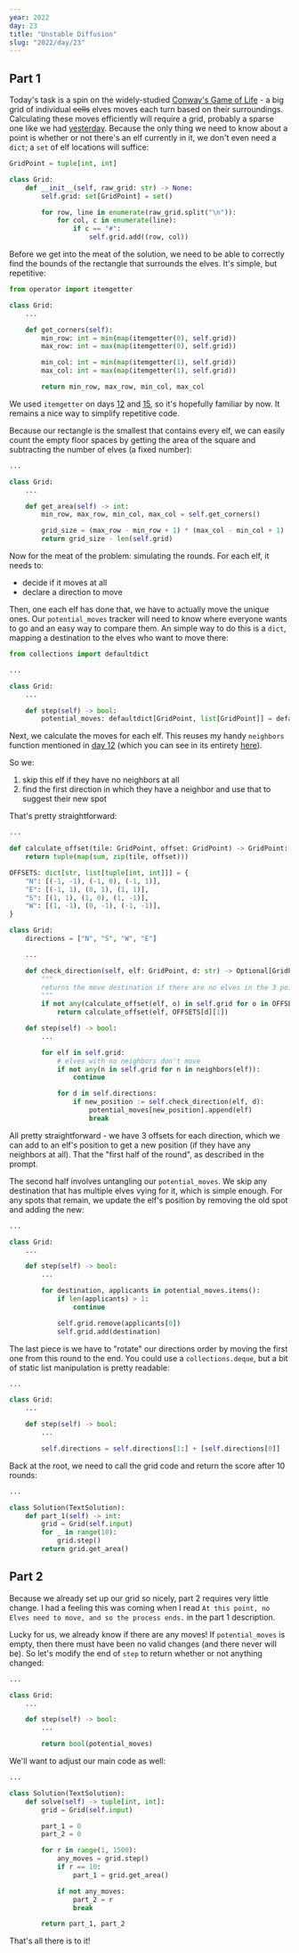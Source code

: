 ```yaml
---
year: 2022
day: 23
title: "Unstable Diffusion"
slug: "2022/day/23"
---
```


## Part 1

Today's task is a spin on the widely-studied [Conway's Game of Life](https://en.wikipedia.org/wiki/Conway%27s_Game_of_Life) - a big grid of individual ~~cells~~ elves moves each turn based on their surroundings. Calculating these moves efficiently will require a grid, probably a sparse one like we had [yesterday](https://github.com/xavdid/advent-of-code/tree/main/solutions/2022/day_22). Because the only thing we need to know about a point is whether or not there's an elf currently in it, we don't even need a `dict`; a `set` of elf locations will suffice:

```py
GridPoint = tuple[int, int]

class Grid:
    def __init__(self, raw_grid: str) -> None:
        self.grid: set[GridPoint] = set()

        for row, line in enumerate(raw_grid.split("\n")):
            for col, c in enumerate(line):
                if c == "#":
                    self.grid.add((row, col))
```

Before we get into the meat of the solution, we need to be able to correctly find the bounds of the rectangle that surrounds the elves. It's simple, but repetitive:

```py
from operator import itemgetter

class Grid:
    ...

    def get_corners(self):
        min_row: int = min(map(itemgetter(0), self.grid))
        max_row: int = max(map(itemgetter(0), self.grid))

        min_col: int = min(map(itemgetter(1), self.grid))
        max_col: int = max(map(itemgetter(1), self.grid))

        return min_row, max_row, min_col, max_col
```

We used `itemgetter` on days [12](https://github.com/xavdid/advent-of-code/tree/main/solutions/2022/day_12) and [15](https://github.com/xavdid/advent-of-code/tree/main/solutions/2022/day_15), so it's hopefully familiar by now. It remains a nice way to simplify repetitive code.

Because our rectangle is the smallest that contains every elf, we can easily count the empty floor spaces by getting the area of the square and subtracting the number of elves (a fixed number):

```py
...

class Grid:
    ...

    def get_area(self) -> int:
        min_row, max_row, min_col, max_col = self.get_corners()

        grid_size = (max_row - min_row + 1) * (max_col - min_col + 1)
        return grid_size - len(self.grid)
```

Now for the meat of the problem: simulating the rounds. For each elf, it needs to:

- decide if it moves at all
- declare a direction to move

Then, one each elf has done that, we have to actually move the unique ones. Our `potential_moves` tracker will need to know where everyone wants to go and an easy way to compare them. An simple way to do this is a `dict`, mapping a destination to the elves who want to move there:

```py
from collections import defaultdict

...

class Grid:
    ...

    def step(self) -> bool:
        potential_moves: defaultdict[GridPoint, list[GridPoint]] = defaultdict(list)
```

Next, we calculate the moves for each elf. This reuses my handy `neighbors` function mentioned in [day 12](https://github.com/xavdid/advent-of-code/tree/main/solutions/2022/day_12) (which you can see in its entirety [here](https://github.com/xavdid/advent-of-code/blob/513f070cd043b898d5b745e248ab0dd466d689f0/solutions/base.py#L300-L350)).

So we:

1. skip this elf if they have no neighbors at all
2. find the first direction in which they have a neighbor and use that to suggest their new spot

That's pretty straightforward:

```py
...

def calculate_offset(tile: GridPoint, offset: GridPoint) -> GridPoint:
    return tuple(map(sum, zip(tile, offset)))

OFFSETS: dict[str, list[tuple[int, int]]] = {
    "N": [(-1, -1), (-1, 0), (-1, 1)],
    "E": [(-1, 1), (0, 1), (1, 1)],
    "S": [(1, 1), (1, 0), (1, -1)],
    "W": [(1, -1), (0, -1), (-1, -1)],
}

class Grid:
    directions = ["N", "S", "W", "E"]

    ...

    def check_direction(self, elf: GridPoint, d: str) -> Optional[GridPoint]:
        """
        returns the move destination if there are no elves in the 3 points in `direction` from `elf`
        """
        if not any(calculate_offset(elf, o) in self.grid for o in OFFSETS[d]):
            return calculate_offset(elf, OFFSETS[d][1])

    def step(self) -> bool:
        ...

        for elf in self.grid:
            # elves with no neighbors don't move
            if not any(n in self.grid for n in neighbors(elf)):
                continue

            for d in self.directions:
                if new_position := self.check_direction(elf, d):
                    potential_moves[new_position].append(elf)
                    break
```

All pretty straightforward - we have 3 offsets for each direction, which we can add to an elf's position to get a new position (if they have any neighbors at all). That the "first half of the round", as described in the prompt.

The second half involves untangling our `potential_moves`. We skip any destination that has multiple elves vying for it, which is simple enough. For any spots that remain, we update the elf's position by removing the old spot and adding the new:

```py
...

class Grid:
    ...

    def step(self) -> bool:
        ...

        for destination, applicants in potential_moves.items():
            if len(applicants) > 1:
                continue

            self.grid.remove(applicants[0])
            self.grid.add(destination)
```

The last piece is we have to "rotate" our directions order by moving the first one from this round to the end. You could use a `collections.deque`, but a bit of static list manipulation is pretty readable:

```py
...

class Grid:
    ...

    def step(self) -> bool:
        ...

        self.directions = self.directions[1:] + [self.directions[0]]
```

Back at the root, we need to call the grid code and return the score after 10 rounds:

```py
...

class Solution(TextSolution):
    def part_1(self) -> int:
        grid = Grid(self.input)
        for _ in range(10):
            grid.step()
        return grid.get_area()
```

## Part 2

Because we already set up our grid so nicely, part 2 requires very little change. I had a feeling this was coming when I read `At this point, no Elves need to move, and so the process ends.` in the part 1 description.

Lucky for us, we already know if there are any moves! If `potential_moves` is empty, then there must have been no valid changes (and there never will be). So let's modify the end of `step` to return whether or not anything changed:

```py
...

class Grid:
    ...

    def step(self) -> bool:
        ...

        return bool(potential_moves)
```

We'll want to adjust our main code as well:

```py
...

class Solution(TextSolution):
    def solve(self) -> tuple[int, int]:
        grid = Grid(self.input)

        part_1 = 0
        part_2 = 0

        for r in range(1, 1500):
            any_moves = grid.step()
            if r == 10:
                part_1 = grid.get_area()

            if not any_moves:
                part_2 = r
                break

        return part_1, part_2
```

That's all there is to it!
